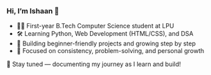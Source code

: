### Hi, I’m Ishaan 👋

- 👨‍💻 First-year B.Tech Computer Science student at LPU  
- 🛠️ Learning Python, Web Development (HTML/CSS), and DSA  
- 📘 Building beginner-friendly projects and growing step by step  
- 🌱 Focused on consistency, problem-solving, and personal growth  

🚀 Stay tuned — documenting my journey as I learn and build!

<!--
**Ishaan-CSE/Ishaan-CSE** is a ✨ _special_ ✨ repository because its `README.md` (this file) appears on your GitHub profile.

Here are some ideas to get you started:

- 🔭 I’m currently working on ...
- 🌱 I’m currently learning ...
- 👯 I’m looking to collaborate on ...
- 🤔 I’m looking for help with ...
- 💬 Ask me about ...
- 📫 How to reach me: ...
- 😄 Pronouns: ...
- ⚡ Fun fact: ...
-->
